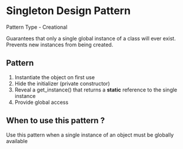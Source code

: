 # Singleton Design Pattern
Pattern Type - Creational

Guarantees that only a single global instance of a class will ever exist. 
Prevents new instances from being created.

## Pattern
1. Instantiate the object on first use
2. Hide the initializer (private constructor)
3. Reveal a get_instance() that returns a <b>static</b> reference to the single instance
4. Provide global access

## When to use this pattern ?
Use this pattern when a single instance of an object must be globally available

##

